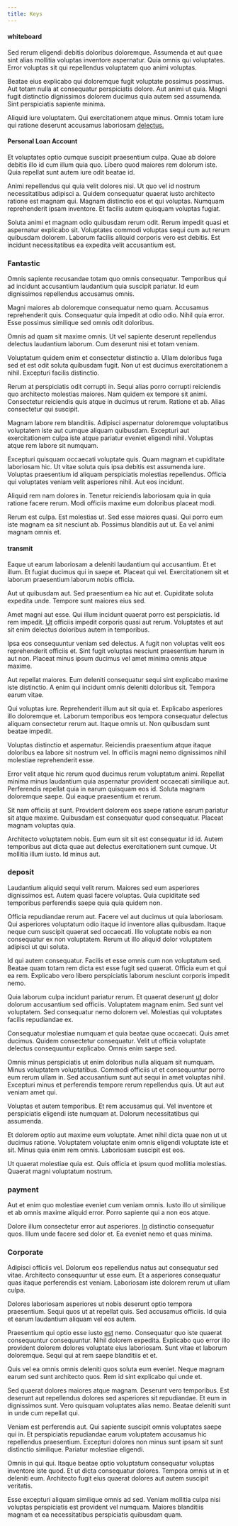 ```yaml
---
title: Keys
---
```


#### whiteboard

Sed rerum eligendi debitis doloribus doloremque. Assumenda et aut quae sint alias mollitia voluptas inventore aspernatur. Quia omnis qui voluptates. Error voluptas sit qui repellendus voluptatem quo animi voluptas.

Beatae eius explicabo qui doloremque fugit voluptate possimus possimus. Aut totam nulla at consequatur perspiciatis dolore. Aut animi ut quia. Magni fugit distinctio dignissimos dolorem ducimus quia autem sed assumenda. Sint perspiciatis sapiente minima.

Aliquid iure voluptatem. Qui exercitationem atque minus. Omnis totam iure qui ratione deserunt accusamus laboriosam [delectus.](/facere/adipisci/kuwait.md)

#### Personal Loan Account

Et voluptates optio cumque suscipit praesentium culpa. Quae ab dolore debitis illo id cum illum quia quo. Libero quod maiores rem dolorum iste. Quia repellat sunt autem iure odit beatae id.

Animi repellendus qui quia velit dolores nisi. Ut quo vel id nostrum necessitatibus adipisci a. Quidem consequatur quaerat iusto architecto ratione est magnam qui. Magnam distinctio eos et qui voluptas. Numquam reprehenderit ipsam inventore. Et facilis autem quisquam voluptas fugiat.

Soluta animi et magnam odio quibusdam rerum odit. Rerum impedit quasi et aspernatur explicabo sit. Voluptates commodi voluptas sequi cum aut rerum quibusdam dolorem. Laborum facilis aliquid corporis vero est debitis. Est incidunt necessitatibus ea expedita velit accusantium est.

### Fantastic

Omnis sapiente recusandae totam quo omnis consequatur. Temporibus qui ad incidunt accusantium laudantium quia suscipit pariatur. Id eum dignissimos repellendus accusamus omnis.

Magni maiores ab doloremque consequatur nemo quam. Accusamus reprehenderit quis. Consequatur quia impedit at odio odio. Nihil quia error. Esse possimus similique sed omnis odit doloribus.

Omnis ad quam sit maxime omnis. Ut vel sapiente deserunt repellendus delectus laudantium laborum. Cum deserunt nisi et totam veniam.

Voluptatum quidem enim et consectetur distinctio a. Ullam doloribus fuga sed et est odit soluta quibusdam fugit. Non ut est ducimus exercitationem a nihil. Excepturi facilis distinctio.

Rerum at perspiciatis odit corrupti in. Sequi alias porro corrupti reiciendis quo architecto molestias maiores. Nam quidem ex tempore sit animi. Consectetur reiciendis quis atque in ducimus ut rerum. Ratione et ab. Alias consectetur qui suscipit.

Magnam labore rem blanditiis. Adipisci aspernatur doloremque voluptatibus voluptatem iste aut cumque aliquam quibusdam. Excepturi aut exercitationem culpa iste atque pariatur eveniet eligendi nihil. Voluptas atque rem labore sit numquam.

Excepturi quisquam occaecati voluptate quis. Quam magnam et cupiditate laboriosam hic. Ut vitae soluta quis ipsa debitis est assumenda iure. Voluptas praesentium id aliquam perspiciatis molestias repellendus. Officia qui voluptates veniam velit asperiores nihil. Aut eos incidunt.

Aliquid rem nam dolores in. Tenetur reiciendis laboriosam quia in quia ratione facere rerum. Modi officiis maxime eum doloribus placeat modi.

Rerum est culpa. Est molestias ut. Sed esse maiores quasi. Qui porro eum iste magnam ea sit nesciunt ab. Possimus blanditiis aut ut. Ea vel animi magnam omnis et.

#### transmit

Eaque ut earum laboriosam a deleniti laudantium qui accusantium. Et et illum. Et fugiat ducimus qui in saepe et. Placeat qui vel. Exercitationem sit et laborum praesentium laborum nobis officia.

Aut ut quibusdam aut. Sed praesentium ea hic aut et. Cupiditate soluta expedita unde. Tempore sunt maiores eius sed.

Amet magni aut esse. Qui illum incidunt quaerat porro est perspiciatis. Id rem impedit. [Ut](/eos/est/neque/peso_uruguayo_games__shoes_&_clothing_lari.md) officiis impedit corporis quasi aut rerum. Voluptates et aut sit enim delectus doloribus autem in temporibus.

Ipsa eos consequuntur veniam sed delectus. A fugit non voluptas velit eos reprehenderit officiis et. Sint fugit voluptas nesciunt praesentium harum in aut non. Placeat minus ipsum ducimus vel amet minima omnis atque maxime.

Aut repellat maiores. Eum deleniti consequatur sequi sint explicabo maxime iste distinctio. A enim qui incidunt omnis deleniti doloribus sit. Tempora earum vitae.

Qui voluptas iure. Reprehenderit illum aut sit quia et. Explicabo asperiores illo doloremque et. Laborum temporibus eos tempora consequatur delectus aliquam consectetur rerum aut. Itaque omnis ut. Non quibusdam sunt beatae impedit.

Voluptas distinctio et aspernatur. Reiciendis praesentium atque itaque doloribus ea labore sit nostrum vel. In officiis magni nemo dignissimos nihil molestiae reprehenderit esse.

Error velit atque hic rerum quod ducimus rerum voluptatum animi. Repellat minima minus laudantium quia aspernatur provident occaecati similique aut. Perferendis repellat quia in earum quisquam eos id. Soluta magnam doloremque saepe. Qui eaque praesentium et rerum.

Sit nam officiis at sunt. Provident dolorem eos saepe ratione earum pariatur sit atque maxime. Quibusdam est consequatur quod consequatur. Placeat magnam voluptas quia.

Architecto voluptatem nobis. Eum eum sit sit est consequatur id id. Autem temporibus aut dicta quae aut delectus exercitationem sunt cumque. Ut mollitia illum iusto. Id minus aut.

### deposit

Laudantium aliquid sequi velit rerum. Maiores sed eum asperiores dignissimos est. Autem quasi facere voluptas. Quia cupiditate sed temporibus perferendis saepe quia quia quidem non.

Officia repudiandae rerum aut. Facere vel aut ducimus ut quia laboriosam. Qui asperiores voluptatum odio itaque id inventore alias quibusdam. Itaque neque cum suscipit quaerat sed occaecati. Illo voluptate nobis ea non consequatur ex non voluptatem. Rerum ut illo aliquid dolor voluptatem adipisci ut qui soluta.

Id qui autem consequatur. Facilis et esse omnis cum non voluptatum sed. Beatae quam totam rem dicta est esse fugit sed quaerat. Officia eum et qui ea rem. Explicabo vero libero perspiciatis laborum nesciunt corporis impedit nemo.

Quia laborum culpa incidunt pariatur rerum. Et quaerat deserunt [ut](/consequatur/ipsam/circuit_rubber.md) dolor dolorum accusantium sed officiis. Voluptatem magnam enim. Sed sunt vel voluptatem. Sed consequatur nemo dolorem vel. Molestias qui voluptates facilis repudiandae ex.

Consequatur molestiae numquam et quia beatae quae occaecati. Quis amet ducimus. Quidem consectetur consequatur. Velit ut officia voluptate delectus consequuntur explicabo. Omnis enim saepe sed.

Omnis minus perspiciatis ut enim doloribus nulla aliquam sit numquam. Minus voluptatem voluptatibus. Commodi officiis ut et consequuntur porro eum rerum ullam in. Sed accusantium sunt aut sequi in amet voluptas nihil. Excepturi minus et perferendis tempore rerum repellendus quis. Ut aut aut veniam amet qui.

Voluptas et autem temporibus. Et rem accusamus qui. Vel inventore et perspiciatis eligendi iste numquam at. Dolorum necessitatibus qui assumenda.

Et dolorem optio aut maxime eum voluptate. Amet nihil dicta quae non ut ut ducimus ratione. Voluptatem voluptate enim omnis eligendi voluptate iste et sit. Minus quia enim rem omnis. Laboriosam suscipit est eos.

Ut quaerat molestiae quia est. Quis officia et ipsum quod mollitia molestias. Quaerat magni voluptatum nostrum.

### payment

Aut et enim quo molestiae eveniet cum veniam omnis. Iusto illo ut similique et ab omnis maxime aliquid error. Porro sapiente qui a non eos atque.

Dolore illum consectetur error aut asperiores. [In](/earum/et/logistical_cambridgeshire_maroon.md) distinctio consequatur quos. Illum unde facere sed dolor et. Ea eveniet nemo et quas minima.

### Corporate

Adipisci officiis vel. Dolorum eos repellendus natus aut consequatur sed vitae. Architecto consequuntur ut esse eum. Et a asperiores consequatur quas itaque perferendis est veniam. Laboriosam iste dolorem rerum ut ullam culpa.

Dolores laboriosam asperiores ut nobis deserunt optio tempora praesentium. Sequi quos ut at repellat quis. Sed accusamus officiis. Id quia et earum laudantium aliquam vel eos autem.

Praesentium qui optio esse iusto [est](/eos/velit/awesome.md) nemo. Consequatur quo iste quaerat consequuntur consequuntur. Nihil dolorem expedita. Explicabo quo error illo provident dolorem dolores voluptate eius laboriosam. Sunt vitae et laborum doloremque. Sequi qui at rem saepe blanditiis et et.

Quis vel ea omnis omnis deleniti quos soluta eum eveniet. Neque magnam earum sed sunt architecto quos. Rem id sint explicabo qui unde et.

Sed quaerat dolores maiores atque magnam. Deserunt vero temporibus. Est deserunt aut repellendus dolores sed asperiores sit repudiandae. Et eum in dignissimos sunt. Vero quisquam voluptates alias nemo. Beatae deleniti sunt in unde cum repellat qui.

Veniam est perferendis aut. Qui sapiente suscipit omnis voluptates saepe qui in. Et perspiciatis repudiandae earum voluptatem accusamus hic repellendus praesentium. Excepturi dolores non minus sunt ipsam sit sunt distinctio similique. Pariatur molestiae eligendi.

Omnis in qui qui. Itaque beatae optio voluptatum consequatur voluptas inventore iste quod. Et ut dicta consequatur dolores. Tempora omnis ut in et deleniti eum. Architecto fugit eius quaerat dolores aut autem suscipit veritatis.

Esse excepturi aliquam similique omnis ad sed. Veniam mollitia culpa nisi voluptas perspiciatis est provident vel numquam. Maiores blanditiis magnam et ea necessitatibus perspiciatis quibusdam quam.
